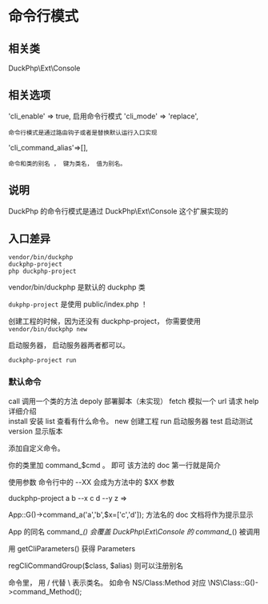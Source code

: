 # 命令行模式
## 相关类

DuckPhp\Ext\Console
## 相关选项
'cli_enable' => true,
    启用命令行模式
'cli_mode' => 'replace',    

    命令行模式是通过路由钩子或者是替换默认运行入口实现 
'cli_command_alias'=>[],

    命令和类的别名 ， 键为类名， 值为别名。
## 说明

DuckPhp 的命令行模式是通过 DuckPhp\\Ext\\Console 这个扩展实现的

## 入口差异
```
vendor/bin/duckphp
duckphp-project
php duckphp-project
```
vendor/bin/duckphp 是默认的 duckphp 类

`dukphp-project` 是使用 public/index.php ！


创建工程的时候，因为还没有 duckphp-project，
你需要使用
`vendor/bin/duckphp new `

启动服务器， 启动服务器两者都可以。

`duckphp-project run`


### 默认命令

call    调用一个类的方法
depoly  部署脚本（未实现）
fetch   模拟一个 url 请求
help    详细介绍    
install 安装
list    查看有什么命令。
new     创建工程
run     启动服务器
test    启动测试
version 显示版本


添加自定义命令。

你的类里加 command_$cmd 。 即可
该方法的 doc 第一行就是简介

使用参数
命令行中的 --XX 会成为方法中的 $XX 参数

duckphp-project a b --x c d --y z =>

App::G()->command_a('a','b',$x=['c','d']);
方法名的 doc 文档将作为提示显示




App 的同名 command_*() 会覆盖 DuckPhp\\Ext\\Console 的 command_*() 被调用

用 getCliParameters() 获得 Parameters

regCliCommandGroup($class, $alias) 则可以注册别名

命令里， 用 / 代替 \ 表示类名。 如命令  NS/Class:Method 
对应 \NS\Class::G()->command_Method();
